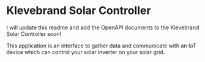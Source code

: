 # Klevebrand Solar Controller

I will update this readme and add the OpenAPI documents to the Klevebrand Solar Controller soon! 

This application is an interface to gather data and communicate with an IoT device which can control your solar inverter on your solar grid. 
